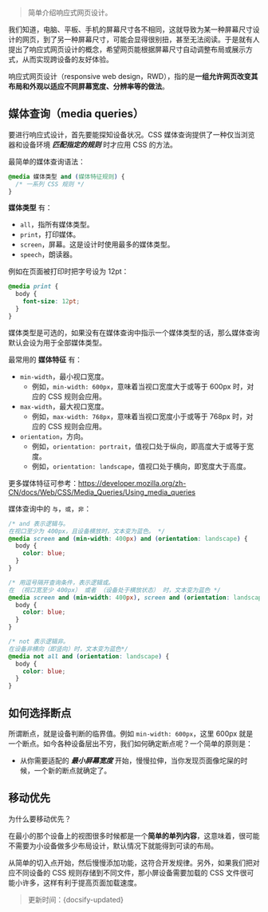 > 简单介绍响应式网页设计。

我们知道，电脑、平板、手机的屏幕尺寸各不相同，这就导致为某一种屏幕尺寸设计的网页，到了另一种屏幕尺寸，可能会显得很别扭，甚至无法阅读。于是就有人提出了响应式网页设计的概念，希望网页能根据屏幕尺寸自动调整布局或展示方式，从而实现跨设备的友好体验。

响应式网页设计（responsive web design，RWD），指的是**一组允许网页改变其布局和外观以适应不同屏幕宽度、分辨率等的做法**。

## 媒体查询（media queries）

要进行响应式设计，首先要能探知设备状况。CSS 媒体查询提供了一种仅当浏览器和设备环境 ***匹配指定的规则*** 时才应用 CSS 的方法。

最简单的媒体查询语法：

```css
@media 媒体类型 and (媒体特征规则) {
  /* 一系列 CSS 规则 */
}
```

**媒体类型** 有：

* `all`，指所有媒体类型。
* `print`，打印媒体。
* `screen`，屏幕。这是设计时使用最多的媒体类型。
* `speech`，朗读器。

例如在页面被打印时把字号设为 12pt：

```css
@media print {
  body {
    font-size: 12pt;
  }
}
```

媒体类型是可选的，如果没有在媒体查询中指示一个媒体类型的话，那么媒体查询默认会设为用于全部媒体类型。

最常用的 **媒体特征** 有：

* `min-width`，最小视口宽度。
  * 例如，`min-width: 600px`，意味着当视口宽度大于或等于 600px 时，对应的 CSS 规则会应用。
* `max-width`，最大视口宽度。
  * 例如，`max-width: 768px`，意味着当视口宽度小于或等于 768px 时，对应的 CSS 规则会应用。
* `orientation`，方向。
  * 例如，`orientation: portrait`，值视口处于纵向，即高度大于或等于宽度。
  * 例如，`orientation: landscape`，值视口处于横向，即宽度大于高度。

更多媒体特征可参考：<https://developer.mozilla.org/zh-CN/docs/Web/CSS/Media_Queries/Using_media_queries>

媒体查询中的 `与`，`或`，`非`：

```css
/* and 表示逻辑与。
在视口至少为 400px，且设备横放时，文本变为蓝色。 */
@media screen and (min-width: 400px) and (orientation: landscape) {
  body {
    color: blue;
  }
}
```

```css
/* 用逗号隔开查询条件，表示逻辑或。
在 （视口宽至少 400px） 或者 （设备处于横放状态） 时，文本变为蓝色 */
@media screen and (min-width: 400px), screen and (orientation: landscape) {
  body {
    color: blue;
  }
}
```

```css
/* not 表示逻辑非。
在设备非横向（即竖向）时，文本变为蓝色*/
@media not all and (orientation: landscape) {
  body {
    color: blue;
  }
}
```

## 如何选择断点

所谓断点，就是设备判断的临界值。例如 `min-width: 600px`，这里 600px 就是一个断点。如今各种设备层出不穷，我们如何确定断点呢？一个简单的原则是：

* 从你需要适配的 ***最小屏幕宽度*** 开始，慢慢拉伸，当你发现页面像坨屎的时候，一个新的断点就确定了。

## 移动优先

为什么要移动优先？

在最小的那个设备上的视图很多时候都是一个**简单的单列内容**，这意味着，很可能不需要为小设备做多少布局设计，默认情况下就能得到可读的布局。

从简单的切入点开始，然后慢慢添加功能，这符合开发规律。另外，如果我们把对应不同设备的 CSS 规则存储到不同文件，那小屏设备需要加载的 CSS 文件很可能小许多，这样有利于提高页面加载速度。









> 更新时间：{docsify-updated}